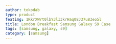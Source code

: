 ```yaml
---
author: tokodab
type: product
featimg: 1RkrXWrt0lbY3lI3krHaq08J37u83eo5l
title: London Breakfast Samsung Galaxy S9 Case
tags: [samsung, galaxy, s9]
category: [samsung]
---
```

